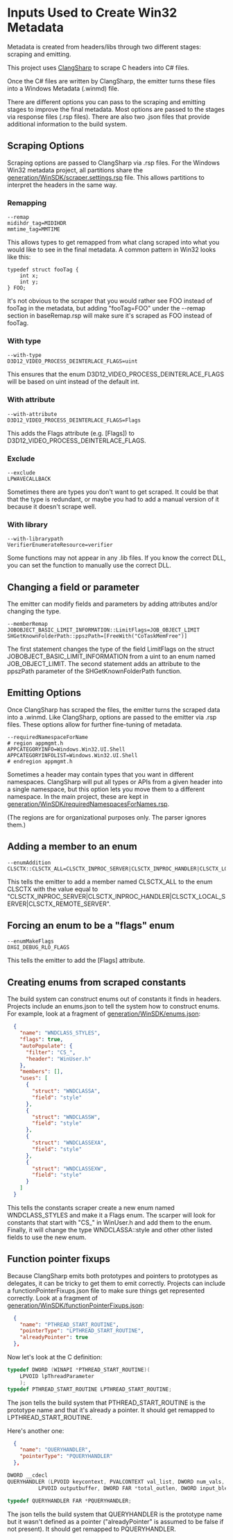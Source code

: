 # Inputs Used to Create Win32 Metadata

Metadata is created from headers/libs through two different stages: scraping and emitting.

This project uses [ClangSharp](https://github.com/Microsoft/ClangSharp) to scrape C headers into C# files.

Once the C# files are written by ClangSharp, the emitter turns these files into a Windows Metadata (.winmd) file.

There are different options you can pass to the scraping and emitting stages to improve the final metadata. Most options are passed to the stages via response files (.rsp files). There are also two .json files that provide additional information to the build system.


## Scraping Options

Scraping options are passed to ClangSharp via .rsp files. For the Windows Win32 metadata project, all partitions share the [generation/WinSDK/scraper.settings.rsp](/generation/WinSDK/scraper.settings.rsp) file. This allows partitions to interpret the headers in the same way.

### Remapping

````
--remap
midihdr_tag=MIDIHDR
mmtime_tag=MMTIME
````

This allows types to get remapped from what clang scraped into what you would like to see in the final metadata. A common pattern in Win32 looks like this:

````
typedef struct fooTag {
    int x;
    int y;
} FOO;
````

It's not obvious to the scraper that you would rather see FOO instead of fooTag in the metadata, but adding "fooTag=FOO" under the --remap section in baseRemap.rsp will make sure it's scraped as FOO instead of fooTag.


### With type

````
--with-type
D3D12_VIDEO_PROCESS_DEINTERLACE_FLAGS=uint
````

This ensures that the enum D3D12_VIDEO_PROCESS_DEINTERLACE_FLAGS will be based on uint instead of the default int.


### With attribute

````
--with-attribute
D3D12_VIDEO_PROCESS_DEINTERLACE_FLAGS=Flags
````

This adds the Flags attribute (e.g. [Flags]) to D3D12_VIDEO_PROCESS_DEINTERLACE_FLAGS.

### Exclude

````
--exclude
LPWAVECALLBACK
````

Sometimes there are types you don't want to get scraped. It could be that that the type is redundant, or maybe you had to add a manual version of it because it doesn't scrape well.

### With library

````
--with-librarypath
VerifierEnumerateResource=verifier
````

Some functions may not appear in any .lib files. If you know the correct DLL, you can set the function to manually use the correct DLL.


## Changing a field or parameter

The emitter can modify fields and parameters by adding attributes and/or changing the type.

````
--memberRemap
JOBOBJECT_BASIC_LIMIT_INFORMATION::LimitFlags=JOB_OBJECT_LIMIT
SHGetKnownFolderPath::ppszPath=[FreeWith("CoTaskMemFree")]
````

The first statement changes the type of the field LimitFlags on the struct JOBOBJECT_BASIC_LIMIT_INFORMATION from a uint to an enum named JOB_OBJECT_LIMIT.
The second statement adds an attribute to the ppszPath parameter of the SHGetKnownFolderPath function.

## Emitting Options

Once ClangSharp has scraped the files, the emitter turns the scraped data into a .winmd. Like ClangSharp, options are passed to the emitter via .rsp files. These options allow for further fine-tuning of metadata.

````
--requiredNamespaceForName
# region appmgmt.h
APPCATEGORYINFO=Windows.Win32.UI.Shell
APPCATEGORYINFOLIST=Windows.Win32.UI.Shell
# endregion appmgmt.h
````

Sometimes a header may contain types that you want in different namespaces. ClangSharp will put all types or APIs from a given header into a single namespace, but this option lets you move them to a different namespace. In the main project, these are kept in [generation/WinSDK/requiredNamespacesForNames.rsp](../generation/WinSDK/requiredNamespacesForNames.rsp).

(The regions are for organizational purposes only. The parser ignores them.)

## Adding a member to an enum

````
--enumAddition
CLSCTX::CLSCTX_ALL=CLSCTX_INPROC_SERVER|CLSCTX_INPROC_HANDLER|CLSCTX_LOCAL_SERVER|CLSCTX_REMOTE_SERVER
````

This tells the emitter to add a member named CLSCTX_ALL to the enum CLSCTX with the value equal to "CLSCTX_INPROC_SERVER|CLSCTX_INPROC_HANDLER|CLSCTX_LOCAL_SERVER|CLSCTX_REMOTE_SERVER".


## Forcing an enum to be a "flags" enum

````
--enumMakeFlags
DXGI_DEBUG_RLO_FLAGS
````

This tells the emitter to add the [Flags] attribute.

## Creating enums from scraped constants

The build system can construct enums out of constants it finds in headers. Projects include an enums.json to tell the system how to construct enums. For example, look at a fragment of [generation/WinSDK/enums.json](/generation/WinSDK/enums.json):

````json
  {
    "name": "WNDCLASS_STYLES",
    "flags": true,
    "autoPopulate": {
      "filter": "CS_",
      "header": "WinUser.h"
    },
    "members": [],
    "uses": [
      {
        "struct": "WNDCLASSA",
        "field": "style"
      },
      {
        "struct": "WNDCLASSW",
        "field": "style"
      },
      {
        "struct": "WNDCLASSEXA",
        "field": "style"
      },
      {
        "struct": "WNDCLASSEXW",
        "field": "style"
      }
    ]
  }
````

This tells the constants scraper create a new enum named WNDCLASS_STYLES and make it a Flags enum. The scarper will look for constants that start with "CS_" in WinUser.h and add them to the enum. Finally, it will change the type  WNDCLASSA::style and other other listed fields to use the new enum.

## Function pointer fixups

Because ClangSharp emits both prototypes and pointers to prototypes as delegates, it can be tricky to get them to emit correctly. Projects can include a functionPointerFixups.json file to make sure things get represented correctly. Look at a fragment of [generation/WinSDK/functionPointerFixups.json](/generation/WinSDK/functionPointerFixups.json):

````json
  {
    "name": "PTHREAD_START_ROUTINE",
    "pointerType": "LPTHREAD_START_ROUTINE",
    "alreadyPointer": true
  },
````

Now let's look at the C definition:

````C
typedef DWORD (WINAPI *PTHREAD_START_ROUTINE)(
    LPVOID lpThreadParameter
    );
typedef PTHREAD_START_ROUTINE LPTHREAD_START_ROUTINE;
````

The json tells the build system that PTHREAD_START_ROUTINE is the prototype name and that it's already a pointer. It should get remapped to LPTHREAD_START_ROUTINE.

Here's another one:

````json
  {
    "name": "QUERYHANDLER",
    "pointerType": "PQUERYHANDLER"
  },
````

````C
DWORD __cdecl
QUERYHANDLER (LPVOID keycontext, PVALCONTEXT val_list, DWORD num_vals,
          LPVOID outputbuffer, DWORD FAR *total_outlen, DWORD input_blen);

typedef QUERYHANDLER FAR *PQUERYHANDLER;
````

The json tells the build system that QUERYHANDLER is the prototype name but it wasn't defined as a pointer ("alreadyPointer" is assumed to be false if not present). It should get remapped to PQUERYHANDLER.
